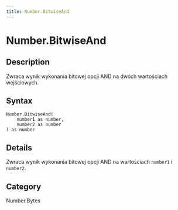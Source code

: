 ```yaml
---
title: Number.BitwiseAnd
---
```


# Number.BitwiseAnd


## Description

Zwraca wynik wykonania bitowej opcji AND na dwóch wartościach wejściowych.


## Syntax

```powerquery
Number.BitwiseAnd(
    number1 as number,
    number2 as number
) as number
```


## Details

Zwraca wynik wykonania bitowej opcji AND na wartościach <code>number1</code> i <code>number2</code>.



## Category
Number.Bytes
